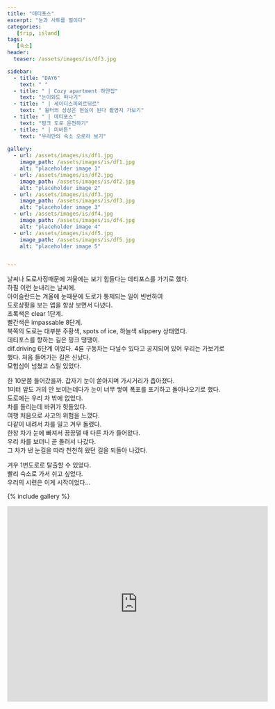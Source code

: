 ```yaml
---
title: "데티포스"
excerpt: "눈과 사투를 벌이다"
categories:
   [trip, island]
tags:
   [숙소]
header:
  teaser: /assets/images/is/df3.jpg

sidebar:
  - title: "DAY6"
    text: " "
  - title: " | Cozy apartment 하얀집"
    text: "눈이와도 떠나기"
  - title: " | 세이디스피외르뒤르"
    text: " 윌터의 상상은 현실이 된다 촬영지 가보기"
  - title: " | 데티포스"
    text: "핑크 도로 운전하기"
  - title: " | 미바튼"
    text: "우리만의 숙소 오로라 보기"
        
gallery:
  - url: /assets/images/is/df1.jpg
    image_path: /assets/images/is/df1.jpg
    alt: "placeholder image 1"
  - url: /assets/images/is/df2.jpg
    image_path: /assets/images/is/df2.jpg
    alt: "placeholder image 2"
  - url: /assets/images/is/df3.jpg
    image_path: /assets/images/is/df3.jpg
    alt: "placeholder image 3"
  - url: /assets/images/is/df4.jpg
    image_path: /assets/images/is/df4.jpg
    alt: "placeholder image 4"
  - url: /assets/images/is/df5.jpg
    image_path: /assets/images/is/df5.jpg
    alt: "placeholder image 5"


---
```


날씨나 도로사정때문에 겨울에는 보기 힘들다는 데티포스를 가기로 했다.  
하필 이런 눈내리는 날씨에.  
아이슬란드는 겨울에 눈때문에 도로가 통제되는 일이 빈번하여  
도로상황을 보는 앱을 항상 보면서 다녔다.  
초록색은 clear 1단계.    
빨간색은 impassable 8단계.    
북쪽의 도로는 대부분 주황색, spots of ice, 하늘색 slippery 상태였다.  
데티포스를 향하는 길은 핑크 땡땡이.   
dif.driving 6단계 이었다.
4륜 구동차는 다닐수 있다고 공지되어 있어 우리는 가보기로 했다.
처음 들어가는 길은 신났다.  
모험심이 넘쳤고 스릴 있었다.  

한 10분쯤 들어갔을까. 갑자기 눈이 쏟아지며 가시거리가 좁아졌다.  
1미터 앞도 거의 안 보이는데다가 눈이 너무 쌓여 폭포를 포기하고 돌아나오기로 했다.  
도로에는 우리 차 밖에 없었다.  
차를 돌리는데 바퀴가 헛돌았다.  
여행 처음으로 사고의 위험을 느꼈다.  
다같이 내려서 차를 밀고 겨우 돌렸다.  
한창 차가 눈에 빠져서 끙끙댈 때 다른 차가 들어왔다.  
우리 차를 보더니 곧 돌려서 나갔다.  
그 차가 낸 눈길을 따라 천천히 왔던 길을 되돌아 나갔다.  

겨우 1번도로로 탈출할 수 있었다.  
빨리 숙소로 가서 쉬고 싶었다.  
우리의 시련은 이게 시작이었다... 
  




{% include gallery  %}
<iframe src="https://www.google.com/maps/embed?pb=!1m28!1m12!1m3!1d423124.86339105276!2d-15.75767952540511!3d65.52712851242012!2m3!1f0!2f0!3f0!3m2!1i1024!2i768!4f13.1!4m13!3e0!4m5!1s0x48cbfefc843cd699%3A0xefc553adda96809d!2z7JWE7J207Iqs656A65OcIOyEuOydtOuUlOyKpO2UvOyZuOultOuSpOultA!3m2!1d65.2598494!2d-14.010115599999999!4m5!1s0x48cd068ace5f4fb9%3A0x404278759828237a!2z642w7Yuw7Y-s7IqkIOyVhOydtOyKrOuegOuTnA!3m2!1d65.81466619999999!2d-16.384576!5e0!3m2!1sko!2skr!4v1556886862709!5m2!1sko!2skr" width="600" height="450" frameborder="0" style="border:0" allowfullscreen></iframe>

